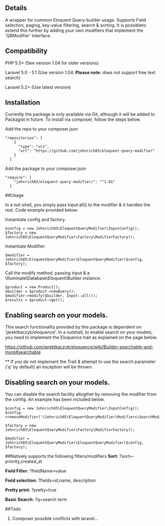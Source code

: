 ## Details
A wrapper for common Eloquent Query-builder usage. Supports Field selection, paging, key-value filtering, search & sorting. It is possibleto extend this further by adding your own modifiers that implement the 'QBModifier' interface.

## Compatibility
PHP          5.5+ (See version 1.04 for older versions)

Laravel      5.0 - 5.1 (Use version 1.04. **Please note:** does not support free text search)

Laravel      5.2+ (Use latest version)

## Installation
Currently the package is only available via Git, although it will be added to Packagist in future. To install via composer, follow
the steps below.

Add the repo to your composer.json
```
"repositories": [
    {
      "type": "vcs",
      "url": "https://github.com/johnrich85/eloquent-query-modifier"
    }
  ]
```

Add the package to your composer.json
```
"require": [
    "johnrich85/eloquent-query-modifier/": "^1.01"
  ]
```

##Usage

In a nut-shell, you simply pass Input:all() to the modifier & it handles the rest. Code example provided below:

Instantiate config and factory.
```
$config = new Johnrich85\EloquentQueryModifier\InputConfig();
$factory = new Johnrich85\EloquentQueryModifier\Factory\ModifierFactory();
```

Instantiate Modifier:
```
$modifier = Johnrich85\EloquentQueryModifier\EloquentQueryModifier($config, $factory);
```

Call the modify method, passing input & a \Illuminate\Database\Eloquent\Builder instance.
```
$product = new Product();
$builder = $product->newQuery();
$modifier->modify($builder, Input::all());
$results = $product->get();
```

## Enabling search on your models.

This search functionality provided by this package is dependent on 'jarektkaczyk/eloquence'. In a nutshell, to enable search on your models, you need to implement the Eloquence trait as explained on the page below.

https://github.com/jarektkaczyk/eloquence/wiki/Builder-searchable-and-more#searchable

** If you do not implement the Trait & attempt to use the search parameter ('q' by default) an exception will be thrown.

## Disabling search on your models.

You can disable the search facility altogther by removing the modifier from the config. An example has been included below.

```
$config = new Johnrich85\EloquentQueryModifier\InputConfig();
$config->removeModifier('\Johnrich85\EloquentQueryModifier\Modifiers\SearchModifier');

$factory = new Johnrich85\EloquentQueryModifier\Factory\ModifierFactory();

$modifier = Johnrich85\EloquentQueryModifier\EloquentQueryModifier($config, $factory);
```

##Natively supports the following filters/modifiers
**Sort:** ?sort=-priority,created_at

**Field Filter:** ?fieldName=value

**Field selection:** ?fields=id,name, description

**Pretty print:** ?pretty=true

**Basic Search:** ?q=search term

##Todo

1. Composer possible conflicts with laravel...

